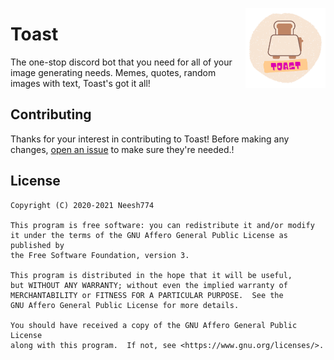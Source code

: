 <img align="right" height=128 width=128 src="logo.png" /></p>

# Toast
The one-stop discord bot that you need for all of your image generating needs. Memes, quotes, random images with text, Toast's got it all!


## Contributing

Thanks for your interest in contributing to Toast! Before making any changes, [open an issue](https://github.com/Neesh774/Toast/issues) to make sure they're needed.!

## License

    Copyright (C) 2020-2021 Neesh774

    This program is free software: you can redistribute it and/or modify
    it under the terms of the GNU Affero General Public License as published by
    the Free Software Foundation, version 3.

    This program is distributed in the hope that it will be useful,
    but WITHOUT ANY WARRANTY; without even the implied warranty of
    MERCHANTABILITY or FITNESS FOR A PARTICULAR PURPOSE.  See the
    GNU Affero General Public License for more details.

    You should have received a copy of the GNU Affero General Public License
    along with this program.  If not, see <https://www.gnu.org/licenses/>.
